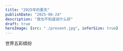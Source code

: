 ```yaml
---
title: "2025年的夏天"
publishDate: "2025-06-24"
description: "我也不知道说什么好"
draft: true
heroImage: {src: "./present.jpg", inferSize: true}
---
```


世界五彩缤纷